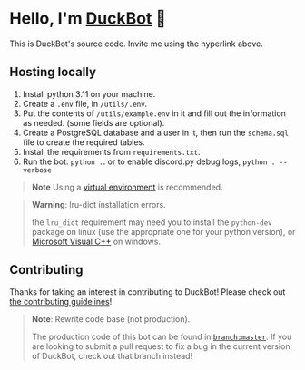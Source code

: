 # Hello, I'm [DuckBot](https://top.gg/bot/788278464474120202 "top.gg/bot/788278464474120202") 💞

This is DuckBot's source code. Invite me using the hyperlink above.

## Hosting locally

1. Install python 3.11 on your machine.
2. Create a `.env` file, in `/utils/.env`.
3. Put the contents of `/utils/example.env` in it and fill out the information as needed. (some fields are optional).
4. Create a PostgreSQL database and a user in it, then run the `schema.sql` file to create the required tables.
5. Install the requirements from `requirements.txt`.
6. Run the bot: `python .`. or to enable discord.py debug logs, `python . --verbose`

> **Note**
> Using a [virtual environment](https://docs.python.org/3/library/venv.html) is recommended.

> **Warning**: lru-dict installation errors.
>
> the `lru_dict` requirement may need you to install the `python-dev` package on linux (use the appropriate one for
> your python version), or [Microsoft Visual C++](https://web3py.readthedocs.io/en/v5/troubleshooting.html?#why-am-i-getting-visual-c-or-cython-not-installed-error)
> on windows.

## Contributing

Thanks for taking an interest in contributing to DuckBot! Please check out [the contributing guidelines](/.github/contributing.md)!

> **Note**: Rewrite code base (not production).
>
> The production code of this bot can be found in [`branch:master`](https://github.com/DuckBot-Discord/DuckBot/tree/master).
> If you are looking to submit a pull request to fix a bug in the current version of DuckBot, check out that branch instead!
